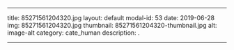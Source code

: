 
---
title: 85271561204320.jpg
layout: default
modal-id: 53
date: 2019-06-28
img: 85271561204320.jpg
thumbnail: 85271561204320-thumbnail.jpg
alt: image-alt
category: cate_human
description: .

---
